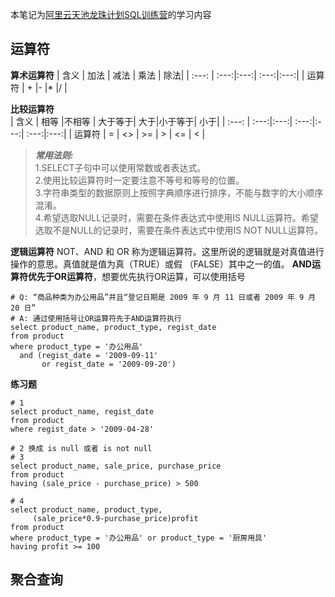 本笔记为[阿里云天池龙珠计划SQL训练营](https://tianchi.aliyun.com/specials/promotion/aicampsql)的学习内容

## 运算符
**算术运算符**
| 含义   | 加法 | 减法 | 乘法 | 除法|
| :---: | :---:|:---:| :---:|:---:|
| 运算符 | +    |-    |*    |/    |  

**比较运算符**  
| 含义   | 相等 |不相等 | 大于等于| 大于|小于等于| 小于|
| :---: | :---:|:---:| :---:|:---:| :---:|:---:|
| 运算符 | =   | <>    |  >=  | >   | <=  | <   |  
> _**常用法则:**_  
> 1.SELECT子句中可以使用常数或者表达式。  
> 2.使用比较运算符时一定要注意不等号和等号的位置。  
> 3.字符串类型的数据原则上按照字典顺序进行排序，不能与数字的大小顺序混淆。  
> 4.希望选取NULL记录时，需要在条件表达式中使用IS NULL运算符。希望选取不是NULL的记录时，需要在条件表达式中使用IS NOT NULL运算符。  

**逻辑运算符**
NOT、AND 和 OR 称为逻辑运算符。这里所说的逻辑就是对真值进行操作的意思。真值就是值为真（TRUE）或假 （FALSE）其中之一的值。
**AND运算符优先于OR运算符**，想要优先执行OR运算，可以使用括号
```
# Q: “商品种类为办公用品”并且“登记日期是 2009 年 9 月 11 日或者 2009 年 9 月 20 日”
# A: 通过使用括号让OR运算符先于AND运算符执行
select product_name, product_type, regist_date
from product
where product_type = '办公用品'
  and (regist_date = '2009-09-11'
       or regist_date = '2009-09-20')
```
**练习题**
```
# 1
select product_name, regist_date
from product
where regist_date > '2009-04-28'

# 2 换成 is null 或者 is not null
# 3
select product_name, sale_price, purchase_price
from product
having (sale_price - purchase_price) > 500

# 4
select product_name, product_type,
     (sale_price*0.9-purchase_price)profit
from product
where product_type = '办公用品' or product_type = '厨房用具'
having profit >= 100
```

## 聚合查询



















